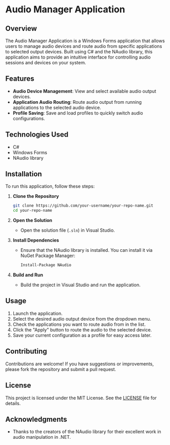 # Audio Manager Application

## Overview
The Audio Manager Application is a Windows Forms application that allows users to manage audio devices and route audio from specific applications to selected output devices. Built using C# and the NAudio library, this application aims to provide an intuitive interface for controlling audio sessions and devices on your system.

## Features
- **Audio Device Management**: View and select available audio output devices.
- **Application Audio Routing**: Route audio output from running applications to the selected audio device.
- **Profile Saving**: Save and load profiles to quickly switch audio configurations.

## Technologies Used
- C#
- Windows Forms
- NAudio library

## Installation
To run this application, follow these steps:

1. **Clone the Repository**
   ```bash
   git clone https://github.com/your-username/your-repo-name.git
   cd your-repo-name
   ```

2. **Open the Solution**
   - Open the solution file (`.sln`) in Visual Studio.

3. **Install Dependencies**
   - Ensure that the NAudio library is installed. You can install it via NuGet Package Manager:
     ```bash
     Install-Package NAudio
     ```

4. **Build and Run**
   - Build the project in Visual Studio and run the application.

## Usage
1. Launch the application.
2. Select the desired audio output device from the dropdown menu.
3. Check the applications you want to route audio from in the list.
4. Click the "Apply" button to route the audio to the selected device.
5. Save your current configuration as a profile for easy access later.

## Contributing
Contributions are welcome! If you have suggestions or improvements, please fork the repository and submit a pull request.

## License
This project is licensed under the MIT License. See the [LICENSE](LICENSE) file for details.

## Acknowledgments
- Thanks to the creators of the NAudio library for their excellent work in audio manipulation in .NET.
